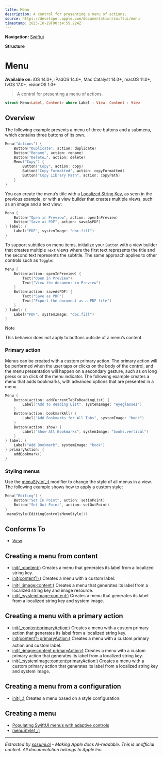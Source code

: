 ```yaml
---
title: Menu
description: A control for presenting a menu of actions.
source: https://developer.apple.com/documentation/swiftui/menu
timestamp: 2025-10-29T00:14:55.224Z
---
```


**Navigation:** [Swiftui](/documentation/swiftui)

**Structure**

# Menu

**Available on:** iOS 14.0+, iPadOS 14.0+, Mac Catalyst 14.0+, macOS 11.0+, tvOS 17.0+, visionOS 1.0+

> A control for presenting a menu of actions.

```swift
struct Menu<Label, Content> where Label : View, Content : View
```

## Overview

The following example presents a menu of three buttons and a submenu, which contains three buttons of its own.

```swift
Menu("Actions") {
    Button("Duplicate", action: duplicate)
    Button("Rename", action: rename)
    Button("Delete…", action: delete)
    Menu("Copy") {
        Button("Copy", action: copy)
        Button("Copy Formatted", action: copyFormatted)
        Button("Copy Library Path", action: copyPath)
    }
}
```

You can create the menu’s title with a [Localized String Key](/documentation/swiftui/localizedstringkey), as seen in the previous example, or with a view builder that creates multiple views, such as an image and a text view:

```swift
Menu {
    Button("Open in Preview", action: openInPreview)
    Button("Save as PDF", action: saveAsPDF)
} label: {
    Label("PDF", systemImage: "doc.fill")
}
```

To support subtitles on menu items, initialize your `Button` with a view builder that creates multiple `Text` views where the first text represents the title and the second text represents the subtitle. The same approach applies to other controls such as `Toggle`:

```swift
Menu {
    Button(action: openInPreview) {
        Text("Open in Preview")
        Text("View the document in Preview")
    }
    Button(action: saveAsPDF) {
        Text("Save as PDF")
        Text("Export the document as a PDF file")
    }
} label: {
    Label("PDF", systemImage: "doc.fill")
}
```

> [!NOTE]
> This behavior does not apply to buttons outside of a menu’s content.

### Primary action

Menus can be created with a custom primary action. The primary action will be performed when the user taps or clicks on the body of the control, and the menu presentation will happen on a secondary gesture, such as on long press or on click of the menu indicator. The following example creates a menu that adds bookmarks, with advanced options that are presented in a menu.

```swift
Menu {
    Button(action: addCurrentTabToReadingList) {
        Label("Add to Reading List", systemImage: "eyeglasses")
    }
    Button(action: bookmarkAll) {
        Label("Add Bookmarks for All Tabs", systemImage: "book")
    }
    Button(action: show) {
        Label("Show All Bookmarks", systemImage: "books.vertical")
    }
} label: {
    Label("Add Bookmark", systemImage: "book")
} primaryAction: {
    addBookmark()
}
```

### Styling menus

Use the [menuStyle(_:)](/documentation/swiftui/view/menustyle(_:)) modifier to change the style of all menus in a view. The following example shows how to apply a custom style:

```swift
Menu("Editing") {
    Button("Set In Point", action: setInPoint)
    Button("Set Out Point", action: setOutPoint)
}
.menuStyle(EditingControlsMenuStyle())
```

## Conforms To

- [View](/documentation/swiftui/view)

## Creating a menu from content

- [init(_:content:)](/documentation/swiftui/menu/init(_:content:)) Creates a menu that generates its label from a localized string key.
- [init(content:label:)](/documentation/swiftui/menu/init(content:label:)) Creates a menu with a custom label.
- [init(_:image:content:)](/documentation/swiftui/menu/init(_:image:content:)) Creates a menu that generates its label from a localized string key and image resource.
- [init(_:systemImage:content:)](/documentation/swiftui/menu/init(_:systemimage:content:)) Creates a menu that generates its label from a localized string key and system image.

## Creating a menu with a primary action

- [init(_:content:primaryAction:)](/documentation/swiftui/menu/init(_:content:primaryaction:)) Creates a menu with a custom primary action that generates its label from a localized string key.
- [init(content:label:primaryAction:)](/documentation/swiftui/menu/init(content:label:primaryaction:)) Creates a menu with a custom primary action and custom label.
- [init(_:image:content:primaryAction:)](/documentation/swiftui/menu/init(_:image:content:primaryaction:)) Creates a menu with a custom primary action that generates its label from a localized string key.
- [init(_:systemImage:content:primaryAction:)](/documentation/swiftui/menu/init(_:systemimage:content:primaryaction:)) Creates a menu with a custom primary action that generates its label from a localized string key and system image.

## Creating a menu from a configuration

- [init(_:)](/documentation/swiftui/menu/init(_:)) Creates a menu based on a style configuration.

## Creating a menu

- [Populating SwiftUI menus with adaptive controls](/documentation/swiftui/populating-swiftui-menus-with-adaptive-controls)
- [menuStyle(_:)](/documentation/swiftui/view/menustyle(_:))

---

*Extracted by [sosumi.ai](https://sosumi.ai) - Making Apple docs AI-readable.*
*This is unofficial content. All documentation belongs to Apple Inc.*
